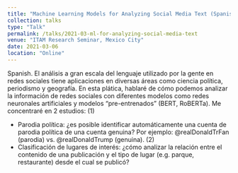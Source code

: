 ```yaml
---
title: "Machine Learning Models for Analyzing Social Media Text (Spanish)"
collection: talks
type: "Talk"
permalink: /talks/2021-03-ml-for-analyzing-social-media-text
venue: "ITAM Research Seminar, Mexico City"
date: 2021-03-06
location: "Online"
---
```


Spanish. El análisis a gran escala del lenguaje utilizado por la gente en redes sociales tiene aplicaciones en diversas áreas como ciencia política, periodismo y geografía. En esta plática, hablaré de cómo podemos analizar la información de redes sociales con diferentes modelos como redes neuronales artificiales y modelos “pre-entrenados” (BERT,  RoBERTa). Me concentraré en 2 estudios: (1)
- Parodia política: ¿es posible identificar automáticamente una cuenta de parodia política de una cuenta genuina? Por ejemplo: @realDonaldTrFan (parodia) vs. @realDonaldTrump (genuina). (2)
- Clasificación de lugares de interés: ¿cómo analizar la relación entre el contenido de una publicación y el tipo de lugar (e.g. parque, restaurante) desde el cual se publicó?
